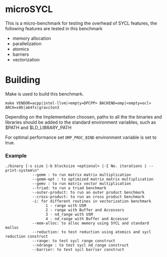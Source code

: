 # microSYCL

This is a micro-benchmark for testing the overhead of SYCL features, the following features are tested in this benchmark 

* memory allocation
* parallelization 
* atomics 
* barriers
* vectorization

# Building 

Make is used to build this benchmark. 

```
make VENDOR=acpp|intel-llvm|<empty=DPCPP> BACKEND=omp|<empty=ocl> ARCH=x86|a64fx|graviton3
```
Depending on the Implementation choosen, paths to all the the binaries and libraries should be added to the standard environment variables, such as $PATH and $LD_LIBRARY_PATH

For optimal performance set `OMP_PROC_BIND` environment variable is set to true. 

### Example

```
./binary [-s size |-b blocksize <optional> |-I No. iterations | --print-system\n"
			--gemm : to run matrix matrix multiplication 
            --gemm-opt : to optimized matrix matrix multiplication 
            --gemv : to run matrix vector multiplication 
			--triad: to run a triad benchmark 
			--outer-product: to run an outer product benchmark
			--cross-product: to run an cross product benchmark
			-i: for different routines in vectorization benchmark
			      1 - range with USM
			      2 - range with Buffer and Accessors
			      3 - nd_range with USM
			      4 - nd_range with Buffer and Accessor
			--mem-alloc: to alloc memory using SYCL and standard malloc 
			--reduction: to test reduction using atomics and sycl reduction construct
			--range: to test sycl range construct
			--ndrange : to test sycl nd_range construct
			--barrier: to test sycl barrier construct
			
   
```

